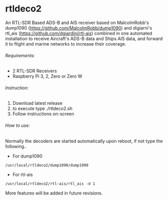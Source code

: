 # rtldeco2

An RTL-SDR Based ADS-B and AIS receiver based on MalcolmRobb's dump1090 (https://github.com/MalcolmRobb/dump1090) and digiarni's rtl_ais (https://github.com/dgiardini/rtl-ais) combined in one automated installation to receive Aircraft's ADS-B data and Ships AIS data, and forward it to flight and marine networks to increase their coverage.

###### Requirements:
- 2 RTL-SDR Receivers
- Raspberry Pi 3, 2, Zero or Zero W

###### Instruction:
1. Download latest release
2. to execute type ./rtldeco2.sh
3. Follow instructions on-screen

###### How to use:
Normally the decoders are started automatically upon reboot, if not type the following..
- For dump1090
```
/usr/local/rtldeco2/dump1090/dump1090
```     
- For rtl-ais    
```
/usr/local/rtldeco2/rtl-ais/rtl_ais -d 1
```
More features will be added in future revisions.

